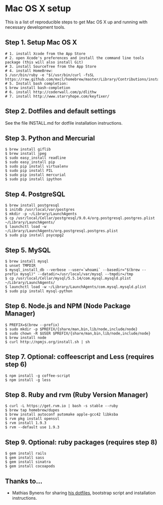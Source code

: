 # Mac OS X setup

This is a list of reproducible steps to get Mac OS X up and running with necessary development tools.


## Step 1. Setup Mac OS X
    # 1. install Xcode from the App Store
    # 2. open Xcode's preferences and install the command line tools package (this will also install Git)
    # 3. install SourceTree from the App Store
    # 4. install HomeBrew:
    $ /usr/bin/ruby -e "$(/usr/bin/curl -fsSL https://raw.github.com/mxcl/homebrew/master/Library/Contributions/install_homebrew.rb)"
    # 5. Install bash completion:
    $ brew install bash-completion
    # 6. install http://coderwall.com/p/dlithw
    # 7. install http://www.starryhope.com/keyfixer/


## Step 2. Dotfiles and default settings
See the file INSTALL.md for dotfile installation instructions.


## Step 3. Python and Mercurial
    $ brew install giflib
    $ brew install jpeg
    $ sudo easy_install readline
    $ sudo easy_install pip
    $ sudo pip install virtualenv
    $ sudo pip install PIL
    $ sudo pip install mercurial
    $ sudo pip install ipython


## Step 4. PostgreSQL
    $ brew install postgresql
    $ initdb /usr/local/var/postgres
    $ mkdir -p ~/Library/LaunchAgents
    $ cp /usr/local/Cellar/postgresql/9.0.4/org.postgresql.postgres.plist ~/Library/LaunchAgents/
    $ launchctl load -w ~/Library/LaunchAgents/org.postgresql.postgres.plist
    $ sudo pip install psycopg2


## Step 5. MySQL
    $ brew install mysql
    $ unset TMPDIR
    $ mysql_install_db --verbose --user=`whoami` --basedir="$(brew --prefix mysql)" --datadir=/usr/local/var/mysql --tmpdir=/tmp
    $ cp /usr/local/Cellar/mysql/5.5.14/com.mysql.mysqld.plist ~/Library/LaunchAgents/
    $ launchctl load -w ~/Library/LaunchAgents/com.mysql.mysqld.plist
    $ sudo pip install mysql-python


## Step 6. Node.js and NPM (Node Package Manager)
    $ PREFIX=$(brew --prefix)
    $ sudo mkdir -p $PREFIX/{share/man,bin,lib/node,include/node}
    $ sudo chown -R $USER $PREFIX/{share/man,bin,lib/node,include/node}
    $ brew install node
    $ curl http://npmjs.org/install.sh | sh


## Step 7. Optional: coffeescript and Less (requires step 6)
    $ npm install -g coffee-script
    $ npm install -g less


## Step 8. Ruby and rvm (Ruby Version Manager)
    $ curl -L https://get.rvm.io | bash -s stable --ruby
    $ brew tap homebrew/dupes
    $ brew install autoconf automake apple-gcc42 libksba
    $ rvm pkg install openssl
    $ rvm install 1.9.3
    $ rvm --default use 1.9.3


## Step 9. Optional: ruby packages (requires step 8)
    $ gem install rails
    $ gem install sass
    $ gem install sinatra
    $ gem install cocoapods


## Thanks to...
* Mathias Bynens for sharing [his dotfiles](https://github.com/mathiasbynens/dotfiles), bootstrap script and installation instructions.

